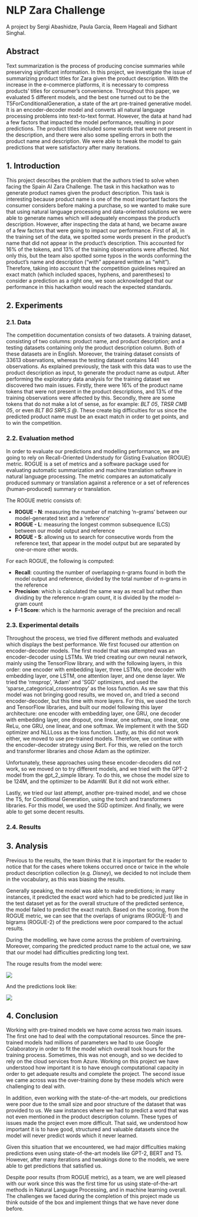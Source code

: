 # NLP Zara Challenge

A project by Sergi Abashidze, Paula García, Reem Hageali and Sidhant Singhal.

## Abstract

Text summarization is the process of producing concise summaries while preserving significant information. In this project, we investigate the issue of summarizing product titles for Zara given the product description. With the increase in the e-commerce platforms, it is necessary to compress products’ titles for consumer’s convenience. Throughout this paper, we evaluated 5 different models, and the best one turned out to be the  T5ForConditionalGeneration, a state of the art pre-trained generative model. It is an encoder-decoder model and converts all natural language processing problems into text-to-text format. However, the data at hand had a few factors that impacted the model performance, resulting in poor predictions. The product titles included some words that were not present in the description, and there were also some spelling errors in both the product name and description. We were able to tweak the model to gain predictions that were satisfactory after many iterations. 

## 1. Introduction

This project describes the problem that the authors tried to solve when facing the Spain AI Zara Challenge. The task in this hackathon was to generate product names given the product description. This task is interesting because product name is one of the most important factors the consumer considers before making a purchase, so we wanted to make sure that using natural language processing and data-oriented solutions we were able to generate names which will adequately encompass the product’s description. However, after inspecting the data at hand, we became aware of a few factors that were going to impact our performance. First of all, in the training set of the data, we spotted some words present in the product’s name that did not appear in the product’s description. This accounted for 16\% of the tokens, and 13\% of the training observations were affected. Not only this, but the team also spotted some typos in the words conforming the product’s name and description (“with” appeared written as “whit”). Therefore, taking into account that the competition guidelines required an exact match (which included spaces, hyphens, and parentheses) to consider a prediction as a right one, we soon acknowledged that our performance in this hackathon would reach the expected standards. 

## 2. Experiments

### 2.1. Data

The competition documentation consists of two datasets. A training dataset, consisting of two columns: product name, and product description; and a testing datasets containing only the product description column. Both of these datasets are in English. Moreover, the training dataset consists of 33613 observations, whereas the testing dataset contains 1441 observations. As explained previously, the task with this data was to use the product description as input, to generate the product name as output. After performing the exploratory data analysis for the training dataset we discovered two main issues. Firstly, there were 16% of the product name tokens that were not present in the product descriptions, and 13% of the training observations were affected by this. Secondly, there are some tokens that do not make a lot of sense, as for example: _BLT 05_, _TRSR CMB 05_, or even _BLT BG SRPLS @_. These create big difficulties for us since the predicted product name must be an exact match in order to get points, and to win the competition.

### 2.2. Evaluation method

In order to evaluate our predictions and modelling performance, we are going to rely on Recall-Oriented Understudy for Gisting Evaluation (ROGUE) metric. ROGUE is a set of metrics and a software package used for evaluating automatic summarization and machine translation software in natural language processing. The metric compares an automatically produced summary or translation against a reference or a set of references (human-produced) summary or translation.

The ROGUE metric consists of:

* __ROGUE - N__: measuring the number of matching ‘n-grams’ between our model-generated text and a ‘reference’
* __ROGUE - L__: measuring the longest common subsequence (LCS) between our model output and reference
* __ROGUE - S__: allowing us to search for consecutive words from the reference text, that appear in the model output but are separated by one-or-more other words.

For each ROGUE, the following is computed:
* __Recall__: counting the number of overlapping n-grams found in both the model output and reference, divided by the total number of n-grams in the reference
* __Precision__: which is calculated the same way as recall but rather than dividing by the reference n-gram count, it is divided by the model n-gram count
* __F-1 Score__: which is the harmonic average of the precision and recall

### 2.3. Experimental details

Throughout the process, we tried five different methods and evaluated which displays the best performance. We first focused our attention on encoder-decoder models. The first model that was attempted was an encoder-decoder using LSTMs. We tried creating our own neural network, mainly using the TensorFlow library, and with the following layers, in this order: one encoder with embedding layer, three LSTMs, one decoder with embedding layer, one LSTM, one attention layer, and one dense layer. We tried the ‘rmsprop’, 'Adam' and 'SGD' optimizers, and used the ‘sparse_categorical_crossentropy’ as the loss function. As we saw that this model was not bringing good results, we moved on, and tried a second encoder-decoder, but this time with more layers. For this, we used the torch and TensorFlow libraries, and built our model following this layer architecture: one encoder with embedding layer, one GRU, one decoder with embedding layer, one dropout, one linear, one softmax, one linear, one ReLu, one GRU, one linear, and one softmax. We implement it with the SGD optimizer and NLLLoss as the loss function. Lastly, as this did not work either, we moved to use pre-trained models. Therefore, we continue with the encoder-decoder strategy using Bert. For this, we relied on the torch and transformer libraries and chose Adam as the optimizer.

Unfortunately, these approaches using these encoder-decoders did not work, so we moved on to try different models, and we tried with the GPT-2 model from the gpt\_2\_simple library. To do this, we chose the model size to be 124M, and the optimizer to be AdamW. But it did not work either.

Lastly, we tried our last attempt, another pre-trained model, and we chose the T5, for Conditional Generation, using the torch and transformers libraries. For this model, we used the SGD optimizer. And finally, we were able to get some decent results. 

### 2.4. Results



## 3. Analysis

Previous to the results, the team thinks that it is important for the reader to notice that for the cases where tokens occurred once or twice in the whole product description collection (e.g. _Disney_), we decided to not include them in the vocabulary, as this was biasing the results.

Generally speaking, the model was able to make predictions; in many instances, it predicted the exact word which had to be predicted just like in the test dataset yet as for the overall structure of the predicted sentence, the model failed to predict the exact match. Based on the scoring, from the ROGUE metric, we can see that the overlaps of unigrams (ROGUE-1) and bigrams (ROGUE-2) of the predictions were poor compared to the actual results. 

During the modelling, we have come across the problem of overtraining. Moreover, comparing the predicted product name to the actual one, we saw that our model had difficulties predicting long text.

The rouge results from the model were:

<a href="https://www.linkpicture.com/view.php?img=LPic607f12af5061a745037501"><img src="https://www.linkpicture.com/q/rouge_scores.png" type="image"></a>

And the predictions look like:

<a href="https://www.linkpicture.com/view.php?img=LPic607f124ecd0eb1799119600"><img src="https://www.linkpicture.com/q/RESULTS.png" type="image"></a>

## 4. Conclusion

Working with pre-trained models we have come across two main issues. The first one had to deal with the computational resources. Since the pre-trained models had millions of parameters we had to use Google Colaboratory in order to fit the model which overall took hours for the training process. Sometimes, this was not enough, and so we decided to rely on the cloud services from Azure. Working on this project we have understood how important it is to have enough computational capacity in order to get adequate results and complete the project. The second issue we came across was the over-training done by these models which were challenging to deal with.

In addition, even working with the state-of-the-art models, our predictions were poor due to the small size and poor structure of the dataset that was provided to us. We saw instances where we had to predict a word that was not even mentioned in the product description column. These types of issues made the project even more difficult. That said, we understood how important it is to have good, structured and valuable datasets since the model will never predict words which it never learned.

Given this situation that we encountered, we had major difficulties making predictions even using state-of-the-art models like GPT-2, BERT and T5. However, after many iterations and tweakings done to the models, we were able to get predictions that satisfied us. 

Despite poor results (from ROGUE metric), as a team, we are well pleased with our work since this was the first time for us using state-of-the-art methods in Natural Language Processing, and in machine learning overall. The challenges we faced during the completion of this project made us think outside of the box and implement things that we have never done before.  
